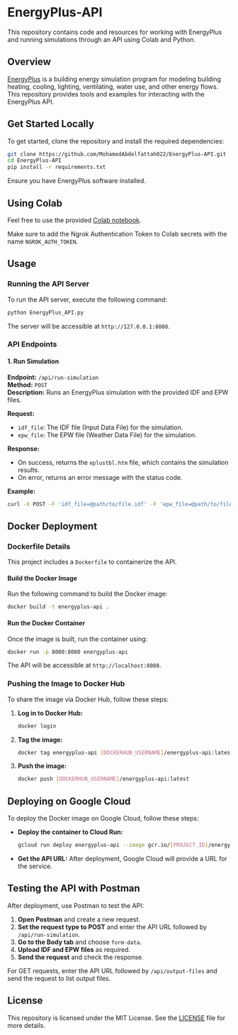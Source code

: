 # EnergyPlus-API

This repository contains code and resources for working with EnergyPlus and running simulations through an API using Colab and Python.

## Overview

[EnergyPlus](https://energyplus.net/) is a building energy simulation program for modeling building heating, cooling, lighting, ventilating, water use, and other energy flows. This repository provides tools and examples for interacting with the EnergyPlus API.

## Get Started Locally

To get started, clone the repository and install the required dependencies:

```bash
git clone https://github.com/MohamedAbdelfattah022/EnergyPlus-API.git
cd EnergyPlus-API
pip install -r requirements.txt
```
Ensure you have EnergyPlus software installed.

## Using Colab
Feel free to use the provided [Colab notebook](EnergyPlus_API%20Colab.ipynb).

Make sure to add the Ngrok Authentication Token to Colab secrets with the name `NGROK_AUTH_TOKEN`.

## Usage

### Running the API Server

To run the API server, execute the following command:

```bash
python EnergyPlus_API.py
```

The server will be accessible at `http://127.0.0.1:8080`.

### API Endpoints

#### 1. Run Simulation

**Endpoint:** `/api/run-simulation`  
**Method:** `POST`  
**Description:** Runs an EnergyPlus simulation with the provided IDF and EPW files.

**Request:**
- `idf_file`: The IDF file (Input Data File) for the simulation.
- `epw_file`: The EPW file (Weather Data File) for the simulation.

**Response:**
- On success, returns the `eplustbl.htm` file, which contains the simulation results.
- On error, returns an error message with the status code.

**Example:**

```bash
curl -X POST -F 'idf_file=@path/to/file.idf' -F 'epw_file=@path/to/file.epw' http://127.0.0.1:8080/api/run-simulation
```

## Docker Deployment

### Dockerfile Details
This project includes a `Dockerfile` to containerize the API.

#### Build the Docker Image
Run the following command to build the Docker image:

```bash
docker build -t energyplus-api .
```

#### Run the Docker Container
Once the image is built, run the container using:

```bash
docker run -p 8080:8080 energyplus-api
```

The API will be accessible at `http://localhost:8080`.

### Pushing the Image to Docker Hub
To share the image via Docker Hub, follow these steps:

1. **Log in to Docker Hub:**
   ```bash
   docker login
   ```
2. **Tag the image:**
   ```bash
   docker tag energyplus-api [DOCKERHUB_USERNAME]/energyplus-api:latest
   ```
3. **Push the image:**
   ```bash
   docker push [DOCKERHUB_USERNAME]/energyplus-api:latest
   ```

## Deploying on Google Cloud

To deploy the Docker image on Google Cloud, follow these steps:

-  **Deploy the container to Cloud Run:**
   ```bash
   gcloud run deploy energyplus-api --image gcr.io/[PROJECT_ID]/energyplus-api --platform managed --region [REGION] --allow-unauthenticated
   ```
-  **Get the API URL:**
   After deployment, Google Cloud will provide a URL for the service.

## Testing the API with Postman

After deployment, use Postman to test the API:

1. **Open Postman** and create a new request.
2. **Set the request type to POST** and enter the API URL followed by `/api/run-simulation`.
3. **Go to the Body tab** and choose `form-data`.
4. **Upload IDF and EPW files** as required.
5. **Send the request** and check the response.

For GET requests, enter the API URL followed by `/api/output-files` and send the request to list output files.

## License

This repository is licensed under the MIT License. See the [LICENSE](LICENSE) file for more details.



